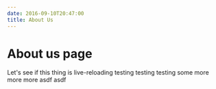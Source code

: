 ```yaml
---
date: 2016-09-10T20:47:00
title: About Us
---
```



# About us page

Let's see if this thing is live-reloading testing testing testing some more more more
asdf asdf